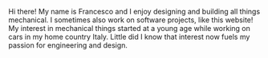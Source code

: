 Hi there! My name is Francesco and I enjoy designing and building all things mechanical. I sometimes also work on software projects, like this website! My interest in mechanical things started at a young age while working on cars in my home country Italy. Little did I know that interest now fuels my passion for engineering and design.
